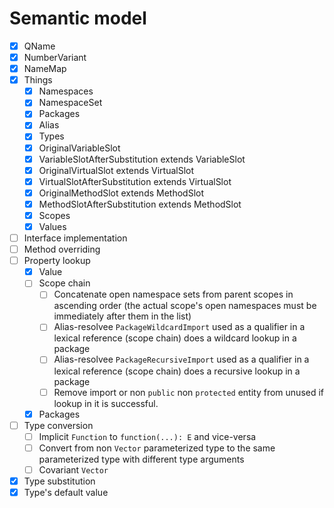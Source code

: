 # Semantic model

* [x] QName
* [x] NumberVariant
* [x] NameMap
* [x] Things
  * [x] Namespaces
  * [x] NamespaceSet
  * [x] Packages
  * [x] Alias
  * [x] Types
  * [x] OriginalVariableSlot
  * [x] VariableSlotAfterSubstitution extends VariableSlot
  * [x] OriginalVirtualSlot extends VirtualSlot
  * [x] VirtualSlotAfterSubstitution extends VirtualSlot
  * [x] OriginalMethodSlot extends MethodSlot
  * [x] MethodSlotAfterSubstitution extends MethodSlot
  * [x] Scopes
  * [x] Values
* [ ] Interface implementation
* [ ] Method overriding
* [ ] Property lookup
  * [x] Value
  * [ ] Scope chain
    * [ ] Concatenate open namespace sets from parent scopes in ascending order (the actual scope's open namespaces must be immediately after them in the list)
    * [ ] Alias-resolvee `PackageWildcardImport` used as a qualifier in a lexical reference (scope chain) does a wildcard lookup in a package
    * [ ] Alias-resolvee `PackageRecursiveImport` used as a qualifier in a lexical reference (scope chain) does a recursive lookup in a package
    * [ ] Remove import or non `public` non `protected` entity from unused if lookup in it is successful.
  * [x] Packages
* [ ] Type conversion
  * [ ] Implicit `Function` to `function(...): E` and vice-versa
  * [ ] Convert from non `Vector` parameterized type to the same parameterized type with different type arguments
  * [ ] Covariant `Vector`
* [x] Type substitution
* [x] Type's default value